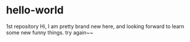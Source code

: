 # hello-world
1st repository 
Hi, I am pretty brand new here, 
and looking forward to learn some new funny things.
try again~~
